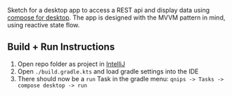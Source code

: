 Sketch for a desktop app to access a REST api and display data using [compose for desktop](https://www.jetbrains.com/de-de/lp/compose-multiplatform/). The app is designed with the MVVM pattern in mind, using reactive state flow. 

## Build + Run Instructions

1. Open repo folder as project in [IntelliJ](https://www.jetbrains.com/idea/)
2. Open `./build.gradle.kts` and load gradle settings into the IDE
3. There should now be a `run` Task in the gradle menu: `qnips -> Tasks -> compose desktop -> run`
